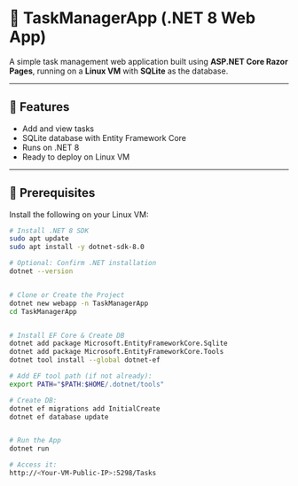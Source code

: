 # 📝 TaskManagerApp (.NET 8 Web App)

A simple task management web application built using **ASP.NET Core Razor Pages**, running on a **Linux VM** with **SQLite** as the database.

---

## 🚀 Features

- Add and view tasks
- SQLite database with Entity Framework Core
- Runs on .NET 8
- Ready to deploy on Linux VM

---

## 🧰 Prerequisites

Install the following on your Linux VM:

```bash
# Install .NET 8 SDK
sudo apt update
sudo apt install -y dotnet-sdk-8.0

# Optional: Confirm .NET installation
dotnet --version


# Clone or Create the Project
dotnet new webapp -n TaskManagerApp
cd TaskManagerApp


# Install EF Core & Create DB
dotnet add package Microsoft.EntityFrameworkCore.Sqlite
dotnet add package Microsoft.EntityFrameworkCore.Tools
dotnet tool install --global dotnet-ef

# Add EF tool path (if not already):
export PATH="$PATH:$HOME/.dotnet/tools"

# Create DB:
dotnet ef migrations add InitialCreate
dotnet ef database update


# Run the App
dotnet run

# Access it:
http://<Your-VM-Public-IP>:5298/Tasks


